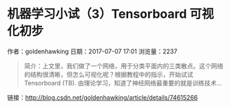 # 机器学习小试（3）Tensorboard 可视化初步
作者：goldenhawking
日期：2017-07-07 17:01
浏览量：2237
> 简介：上文里，我们做了一个网络，用于分类平面内的三类散点。这个网络的结构很清晰，但怎么可视化呢？根据教程中的指示，开始试试Tensorboard (TB).  由理论学习，知道了神经网络最重要的就是训练技术...

 链接：http://blog.csdn.net/goldenhawking/article/details/74615266
